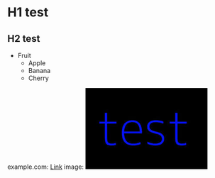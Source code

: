 # H1 test

## H2 test

- Fruit
  - Apple
  - Banana
  - Cherry

example.com: [Link](https://example.com)
image: ![画像](./assets/test.jpg)
